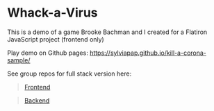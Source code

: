 # Whack-a-Virus

This is a demo of a game Brooke Bachman and I created for a Flatiron JavaScript project (frontend only)

Play demo on Github pages:
https://sylviapap.github.io/kill-a-corona-sample/

See group repos for full stack version here: 
> [Frontend](https://github.com/brookebachman00/kill_a_corona_frontend_js)

> [Backend](https://github.com/brookebachman00/kill_a_corona_backend_rails)